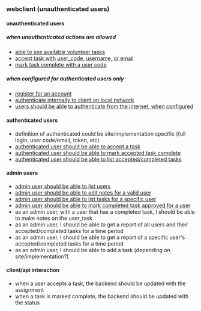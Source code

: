 
### webclient (unauthenticated users)
#### unauthenticated users
##### when unauthenticated actions are allowed
- [able to see available volunteer tasks](unauthenticated-list-available-tasks.md)
- [accept task with user_code, username, or email](unauthenticated-accept-task.md)
- [mark task complete with a user code](unauthenticated-mark-task-complete.md)
##### when configured for authenticated users only
- [register for an account](register-new-user-account.md)
- [authenticate internally to client on local network](authenticate-on-local-network.md)
- [users should be able to authenticate from the internet, when configured](authenticate-from-internet.md)
#### authenticated users 
- definition of authenticated could be site/implementation specific (full login, user code/email, token, etc)
- [authenticated user should be able to accept a task](authenticated-user-accept-task.md)
- [authenticated user should be able to mark accepted task complete](authenticated-user-mark-accepted-task-complete.md)
- [authenticated user should be able to list accepted/completed tasks](authenticated-user-list-accepted-complete-tasks.md)
#### admin users
- [admin user should be able to list users](admin-user-list-users.md)
- [admin user should be able to edit notes for a valid user](admin-user-edit-notes-on-user.md)
- [admin user should be able to list tasks for a specific user](admin-user-list-tasks-single-user.md)
- [admin user should be able to mark completed task approved for a user](admin-user-marks-completed-task-approved.md)
- as an admin user, with a user that has a completed task, I should be able to make notes on the user_task
- as an admin user, I should be able to get a report of all users and their accepted/completed tasks for a time period
- as an admin user, I should be able to get a report of a specific user's accepted/completed tasks for a time period
- as an admin user, I should be able to add a task (depending on site/implementation?)
#### client/api interaction
- when a user accepts a task, the backend should be updated with the assignment
- when a task is marked complete, the backend should be updated with the status